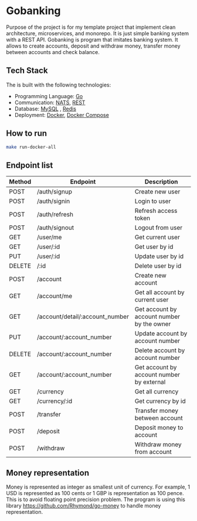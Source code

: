 # Gobanking

Purpose of the project is for my template project that implement clean architecture, microservices, and monorepo. It is just simple banking system with a REST API. Gobanking is program that imitates banking system. It allows to create accounts, deposit and withdraw money, transfer money between accounts and check balance.

## Tech Stack

The is built with the following technologies:

- Programming Language: [Go](https://golang.org/)
- Communication: [NATS](https://nats.io/), [REST](https://en.wikipedia.org/wiki/Representational_state_transfer)
- Database: [MySQL](https://www.mysql.com/) , [Redis](https://redis.io/)
- Deployment: [Docker](https://www.docker.com/), [Docker Compose](https://docs.docker.com/compose/)

## How to run

```bash
make run-docker-all
```

## Endpoint list

| Method | Endpoint | Description |
| --- | --- | --- |
| POST | /auth/signup | Create new user |
| POST | /auth/signin | Login to user |
| POST | /auth/refresh | Refresh access token |
| POST | /auth/signout | Logout from user |
| GET | /user/me | Get current user |
| GET | /user/:id | Get user by id |
| PUT | /user/:id | Update user by id |
| DELETE | /:id | Delete user by id |
| POST | /account | Create new account |
| GET | /account/me | Get all account by current user |
| GET | /account/detail/:account_number | Get account by account number by the owner |
| PUT | /account/:account_number | Update account by account number |
| DELETE | /account/:account_number | Delete account by account number |
| GET | /account/:account_number | Get account by account number by external |
| GET | /currency | Get all currency |
| GET | /currency/:id | Get currency by id |
| POST | /transfer | Transfer money between account |
| POST | /deposit | Deposit money to account |
| POST | /withdraw | Withdraw money from account |

## Money representation

Money is represented as integer as smallest unit of currency. For example, 1 USD is represented as 100 cents or 1 GBP is representation as 100 pence. This is to avoid floating point precision problem. The program is using this library https://github.com/Rhymond/go-money to handle money representation.
